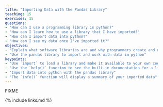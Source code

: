 ```yaml
---
title: "Importing Data with the Pandas Library"
teaching: 15
exercises: 15
questions:
- "How can I use a programming library in python?"
- "How can I learn how to use a library that I have imported?"
- "How can I import data into python?"
- "How can I see my data once I've imported it?"
objectives:
- "Explain what software libraries are and why programmers create and use them"
- "Use the pandas library to import and work with data in python"
keypoints:
- "Use `import` to load a library and make it available to your own code"
- "Use the `help()` function to see the built-in documentation for a library"
- "Import data into python with the pandas library"
- "The `info()` function will display a summary of your imported data"
---
```

FIXME

{% include links.md %}
